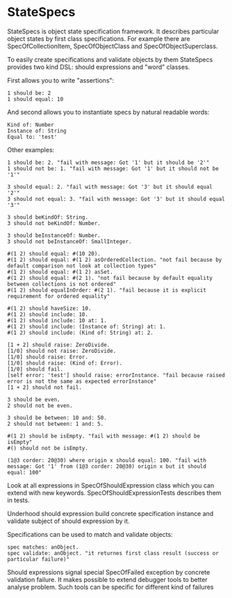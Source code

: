 # StateSpecs
StateSpecs is object state specification framework. It describes particular object states by first class specifications. For example there are SpecOfCollectionItem, SpecOfObjectClass and SpecOfObjectSuperclass. 

To easily create specifications and validate objects by them StateSpecs provides two kind DSL: should expressions and "word" classes.

First allows you to write "assertions":
```Smalltalk
1 should be: 2
1 should equal: 10
```
And second allows you to instantiate specs by natural readable words:
```Smalltalk
Kind of: Number
Instance of: String
Equal to: 'test'
```
Other examples:   
```Smalltalk
1 should be: 2. "fail with message: Got '1' but it should be '2'"
1 should not be: 1. "fail with message: Got '1' but it should not be '1'"

3 should equal: 2. "fail with message: Got '3' but it should equal '2'"
3 should not equal: 3. "fail with message: Got '3' but it should equal '3'"

3 should beKindOf: String.
3 should not beKindOf: Number.

3 should beInstanceOf: Number.
3 should not beInstanceOf: SmallInteger.

#(1 2) should equal: #(10 20).
#(1 2) should equal: #(1 2) asOrderedCollection. "not fail because by default comparison not look at collection types"
#(1 2) should equal: #(1 2) asSet.
#(1 2) should equal: #(2 1). "not fail because by default equality between collections is not ordered"
#(1 2) should equalInOrder: #(2 1). "fail because it is explicit requirement for ordered equality"

#(1 2) should haveSize: 10.
#(1 2) should include: 10.
#(1 2) should include: 10 at: 1.
#(1 2) should include: (Instance of: String) at: 1.
#(1 2) should include: (Kind of: String) at: 2.

[1 + 2] should raise: ZeroDivide.
[1/0] should not raise: ZeroDivide.
[1/0] should raise: Error.
[1/0] should raise: (Kind of: Error).
[1/0] should fail.
[self error: 'test'] should raise: errorInstance. "fail because raised error is not the same as expected errorInstance"
[1 + 2] should not fail.

3 should be even.
2 should not be even.

3 should be between: 10 and: 50.
2 should not between: 1 and: 5.

#(1 2) should be isEmpty. "fail with message: #(1 2) should be isEmpty"
#() should not be isEmpty.

(1@3 corder: 20@30) where origin x should equal: 100. "fail with message: Got '1' from (1@3 corder: 20@30) origin x but it should equal: 100"
```

Look at all expressions in SpecOfShouldExpression class which you can extend with new keywords. SpecOfShouldExpressionTests describes them in tests.

Underhood should expression build concrete specification instance and validate subject of should expression by it. 

Specifications can be used to match and validate objects:
```Smalltalk
spec matches: anObject.
spec validate: anObject. "it returnes first class result (success or particular failure)"
```
Should expressions signal special SpecOfFailed exception by concrete validation failure. It makes possible to extend debugger tools to better analyse problem. Such tools can be specific for different kind of failures
